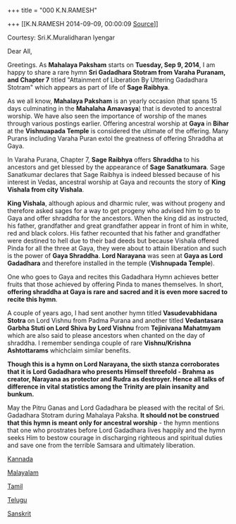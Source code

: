 +++
title = "000 K.N.RAMESH"

+++
[[K.N.RAMESH	2014-09-09, 00:00:09 [Source](https://groups.google.com/g/samskrita/c/zNkxQnjpPwE)]]



Courtesy: Sri.K.Muralidharan Iyengar  
  

Dear All,

  

Greetings. As **Mahalaya Paksham** starts on **Tuesday, Sep 9, 2014**, I am happy to share a rare hymn **Sri Gadadhara Stotram from Varaha Puranam, and Chapter 7** titled "Attainment of Liberation By Uttering Gadadhara Stotram" which appears as part of life of **Sage Raibhya**.

  

As we all know, **Mahalaya Paksham** is an yearly occasion (that spans 15 days culminating in the **Mahalaha Amavasya**) that is devoted to ancestral worship. We have also seen the importance of worship of the manes through various postings earlier. Offering ancestral worship at **Gaya** in **Bihar** at the **Vishnuapada Temple** is considered the ultimate of the offering. Many Purans including Varaha Puran extol the greatness of offering Shraddha at Gaya.

  

In Varaha Purana, Chapter 7, **Sage Raibhya** offers **Shraddha** to his ancestors and get blessed by the appearance of **Sage Sanatkumara**. Sage Sanatkumar declares that Sage Raibhya is indeed blessed because of his interest in Vedas, ancestral worship at Gaya and recounts the story of **King Vishala from city Vishala**.

  

**King Vishala**, although apious and dharmic ruler, was without progeny and therefore asked sages for a way to get progeny who advised him to go to Gaya and offer shraddha for the ancestors. When the king did as instructed, his father, grandfather and great grandfather appear in front of him in white, red and black colors. His father recounted that his father and grandfather were destined to hell due to their bad deeds but because Vishala offered Pinda for all the three at Gaya, they were about to attain liberation and such is the power of **Gaya Shraddha**. **Lord Narayana** was seen at **Gaya as Lord Gadadhara** and therefore installed in the temple (**Vishnupada Temple**).

  

One who goes to Gaya and recites this Gadadhara Hymn achieves better fruits that those achieved by offering Pinda to manes themselves. In short, **offering shraddha at Gaya is rare and sacred and it is even more sacred to recite this hymn**.

  

A couple of years ago, I had sent another hymn titled **Vasudevabhidana Stotra** on Lord Vishnu from Padma Purana and another titled **Vedantasara Garbha Stuti on Lord Shiva by Lord Vishnu** from **Tejinivana Mahatmyam** which are also said to please ancestors when chanted on the day of shraddha. I remember sendinga couple of rare **Vishnu/Krishna Ashtottarams** whichclaim similar benefits.

  

**Though this is a hymn on Lord Narayana, the sixth stanza corroborates that it is Lord Gadadhara who presents Himself threefold - Brahma as creator, Narayana as protector and Rudra as destroyer. Hence all talks of difference in vital statistics among the Trinity are plain insanity and bunkum.**

  

May the Pitru Ganas and Lord Gadadhara be pleased with the recital of Sri. Gadadhara Stotram during Mahalaya Paksha. **It should not be construed that this hymn is meant only for ancestral worship** - the hymn mentions that one who prostrates before Lord Gadadhara lives happily and the hymn seeks Him to bestow courage in discharging righteous and spiritual duties and save one from the terrible Samsara and ultimately liberation.

  
[Kannada](https://drive.google.com/file/d/0ByHsyol17T5XOTR5bkJwOUdKSWs/edit?usp=sharing)  

[Malayalam](https://drive.google.com/file/d/0ByHsyol17T5XXzRtOTU4VWJjdFk/edit?usp=sharing)  

[Tamil](https://drive.google.com/file/d/0ByHsyol17T5XNlVTSnI1aU5SYlk/edit?usp=sharing)  

[Telugu](https://drive.google.com/file/d/0ByHsyol17T5XTjFyTEp2ek5zejA/edit?usp=sharing)  

[Sanskrit](https://drive.google.com/file/d/0ByHsyol17T5XdDM2b2tKUkNXQjA/edit?usp=sharing)  

  


